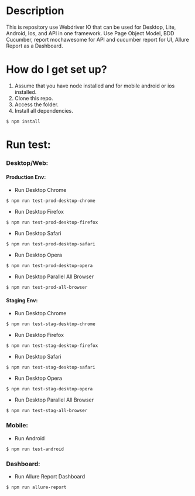 # Description
This is repository use Webdriver IO that can be used for Desktop, Lite, Android, Ios, and API in one framework. Use Page Object Model, BDD Cucumber, report mochawesome for API and cucumber report for UI, Allure Report as a Dashboard.

# How do I get set up?
1. Assume that you have node installed and for mobile android or ios installed.
2. Clone this repo.
3. Access the folder.
4. Install all dependencies.
```
$ npm install
```
# Run test:
###  Desktop/Web:
####  Production Env:
* Run Desktop Chrome
```
$ npm run test-prod-desktop-chrome
```
* Run Desktop Firefox
```
$ npm run test-prod-desktop-firefox
```
* Run Desktop Safari
```
$ npm run test-prod-desktop-safari
```
* Run Desktop Opera
```
$ npm run test-prod-desktop-opera
```
* Run Desktop Parallel All Browser
```
$ npm run test-prod-all-browser
```
#### Staging Env:
* Run Desktop Chrome
```
$ npm run test-stag-desktop-chrome
```
* Run Desktop Firefox
```
$ npm run test-stag-desktop-firefox
```
* Run Desktop Safari
```
$ npm run test-stag-desktop-safari
```
* Run Desktop Opera
```
$ npm run test-stag-desktop-opera
```
* Run Desktop Parallel All Browser
```
$ npm run test-stag-all-browser
```
###  Mobile:
* Run Android
```
$ npm run test-android
```
###  Dashboard:
* Run Allure Report Dashboard
```
$ npm run allure-report
```